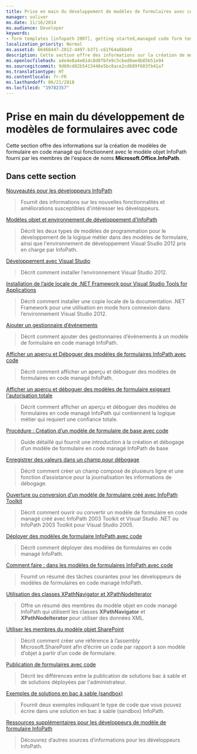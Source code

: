 ```yaml
---
title: Prise en main du développement de modèles de formulaires avec code
manager: soliver
ms.date: 11/16/2014
ms.audience: Developer
keywords:
- form templates [infopath 2007], getting started,managed code form templates [InfoPath 2007], getting started,InfoPath 2007, getting started
localization_priority: Normal
ms.assetid: 66468447-2012-4497-b371-c61f64a8bb49
description: Cette section offre des informations sur la création de modèles de formulaire en code managé qui fonctionnent avec le modèle objet InfoPath fourni par les membres de l'espace de noms Microsoft.Office.InfoPath.
ms.openlocfilehash: a4e4e8a4e01dc8d0fbfe9c5cbed0ae4b85b51e94
ms.sourcegitcommit: 9d60cd82b5413446e5bc8ace2cd689f683fb41a7
ms.translationtype: HT
ms.contentlocale: fr-FR
ms.lasthandoff: 06/21/2018
ms.locfileid: "19782357"
---
```

# <a name="getting-started-developing-form-templates-with-code"></a>Prise en main du développement de modèles de formulaires avec code

Cette section offre des informations sur la création de modèles de formulaire en code managé qui fonctionnent avec le modèle objet InfoPath fourni par les membres de l'espace de noms **Microsoft.Office.InfoPath**. 
  
## <a name="in-this-section"></a>Dans cette section

[Nouveautés pour les développeurs InfoPath](what-s-new-for-infopath-developers.md)
  
> Fournit des informations sur les nouvelles fonctionnalités et améliorations susceptibles d'intéresser les développeurs.
    
[Modèles objet et environnement de développement d'InfoPath](understanding-infopath-object-models-and-development-environment.md)
  
> Décrit les deux types de modèles de programmation pour le développement de la logique métier dans des modèles de formulaire, ainsi que l'environnement de développement Visual Studio 2012 pris en charge par InfoPath.
    
[Développement avec Visual Studio](how-to-develop-with-visual-studio.md)
  
> Décrit comment installer l’environnement Visual Studio 2012.
    
[Installation de l’aide locale de .NET Framework pour Visual Studio Tools for Applications](how-to-install-net-framework-help-for-visual-studio-tools-for-applications.md)
  
> Décrit comment installer une copie locale de la documentation .NET Framework pour une utilisation en mode hors connexion dans l’environnement Visual Studio 2012.
    
[Ajouter un gestionnaire d’événements](how-to-add-an-event-handler.md)
  
> Décrit comment ajouter des gestionnaires d’événements à un modèle de formulaire en code managé InfoPath. 
    
[Afficher un aperçu et Déboguer des modèles de formulaires InfoPath avec code](how-to-preview-and-debug-infopath-form-templates-with-code.md)
  
> Décrit comment afficher un aperçu et déboguer des modèles de formulaires en code managé InfoPath.
    
[Afficher un aperçu et déboguer des modèles de formulaire exigeant l'autorisation totale](how-to-preview-and-debug-form-templates-that-require-full-trust.md)
  
> Décrit comment afficher un aperçu et déboguer des modèles de formulaires en code managé InfoPath qui contiennent la logique métier qui requiert une confiance totale.
    
[Procédure : Création d’un modèle de formulaire de base avec code](walkthrough-creating-a-basic-form-template-with-code.md)
  
> Guide détaillé qui fournit une introduction à la création et débogage d’un modèle de formulaire en code managé InfoPath de base 
    
[Enregistrer des valeurs dans un champ pour débogage](how-to-log-values-to-a-field-for-debugging.md)
  
> Décrit comment créer un champ composé de plusieurs ligne et une fonction d’assistance pour la journalisation les informations de débogage.
    
[Ouverture ou conversion d’un modèle de formulaire créé avec InfoPath Toolkit](how-to-open-or-convert-a-form-template-created-with-the-infopath-toolkit.md)
  
> Décrit comment ouvrir ou convertir un modèle de formulaire en code managé créé avec InfoPath 2003 Toolkit et Visual Studio .NET ou InfoPath 2003 Toolkit pour Visual Studio 2005.
    
[Déployer des modèles de formulaire InfoPath avec code](how-to-deploy-infopath-form-templates-with-code.md)
  
> Décrit comment déployer des modèles de formulaires en code managé InfoPath.
    
[Comment faire : dans les modèles de formulaires InfoPath avec code](how-do-iin-infopath-form-templates-with-code.md)
  
> Fournit un résumé des tâches courantes pour les développeurs de modèles de formulaires en code managé InfoPath.
    
[Utilisation des classes XPathNavigator et XPathNodeIterator](how-to-work-with-the-xpathnavigator-and-xpathnodeiterator-classes.md)
  
> Offre un résumé des membres du modèle objet en code managé InfoPath qui utilisent les classes **XPathNavigator** et **XPathNodeIterator** pour utiliser des données XML. 
    
[Utiliser les membres du modèle objet SharePoint](how-to-use-sharepoint-object-model-members.md)
  
> Décrit comment créer une référence à l’assembly Microsoft.SharePoint afin d’écrire un code par rapport à son modèle d’objet à partir d’un code de formulaire.
    
[Publication de formulaires avec code](publishing-forms-with-code.md)
  
> Décrit les différences entre la publication de solutions bac à sable et de solutions déployées par l'administrateur.
    
[Exemples de solutions en bac à sable (sandbox)](sample-sandboxed-solutions.md)
  
> Fournit deux exemples indiquant le type de code que vous pouvez écrire dans une solution en bac à sable (sandbox) InfoPath.
    
[Ressources supplémentaires pour les développeurs de modèle de formulaire InfoPath](additional-resources-for-infopath-form-template-developers.md)
  
> Découvrez d’autres sources d’informations pour les développeurs InfoPath.
    

